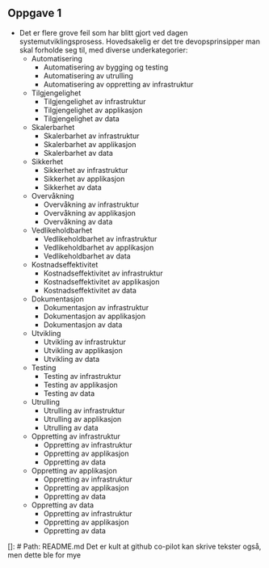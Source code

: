 Oppgave 1
-
 - Det er flere grove feil som har blitt gjort ved dagen systemutviklingsprosess. Hovedsakelig er det tre devopsprinsipper man skal forholde seg til, med diverse underkategorier:
   - Automatisering
     - Automatisering av bygging og testing
     - Automatisering av utrulling
     - Automatisering av oppretting av infrastruktur
   - Tilgjengelighet
     - Tilgjengelighet av infrastruktur
     - Tilgjengelighet av applikasjon
     - Tilgjengelighet av data
   - Skalerbarhet
     - Skalerbarhet av infrastruktur
     - Skalerbarhet av applikasjon
     - Skalerbarhet av data
   - Sikkerhet
     - Sikkerhet av infrastruktur
     - Sikkerhet av applikasjon
     - Sikkerhet av data
   - Overvåkning
     - Overvåkning av infrastruktur
     - Overvåkning av applikasjon
     - Overvåkning av data
   - Vedlikeholdbarhet
     - Vedlikeholdbarhet av infrastruktur
     - Vedlikeholdbarhet av applikasjon
     - Vedlikeholdbarhet av data
   - Kostnadseffektivitet
     - Kostnadseffektivitet av infrastruktur
     - Kostnadseffektivitet av applikasjon
     - Kostnadseffektivitet av data
   - Dokumentasjon
     - Dokumentasjon av infrastruktur
     - Dokumentasjon av applikasjon
     - Dokumentasjon av data
   - Utvikling
     - Utvikling av infrastruktur
     - Utvikling av applikasjon
     - Utvikling av data
   - Testing
     - Testing av infrastruktur
     - Testing av applikasjon
     - Testing av data
   - Utrulling
     - Utrulling av infrastruktur
     - Utrulling av applikasjon
     - Utrulling av data
   - Oppretting av infrastruktur
        - Oppretting av infrastruktur
        - Oppretting av applikasjon
        - Oppretting av data
   - Oppretting av applikasjon
        - Oppretting av infrastruktur
        - Oppretting av applikasjon
        - Oppretting av data
   - Oppretting av data
        - Oppretting av infrastruktur
        - Oppretting av applikasjon
        - Oppretting av data

[]: # Path: README.md   Det er kult at github co-pilot kan skrive tekster også, men dette ble for mye 